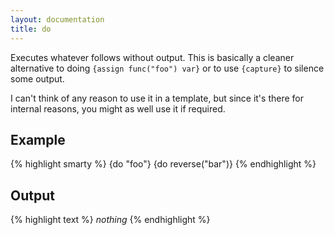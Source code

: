 ```yaml
---
layout: documentation
title: do
---
```


Executes whatever follows without output. This is basically a cleaner alternative to doing `{assign func("foo") var}` or to use `{capture}` to silence some output.

I can't think of any reason to use it in a template, but since it's there for internal reasons, you might as well use it if required.

## Example
{% highlight smarty %}
{do "foo"}
{do reverse("bar")}
{% endhighlight %}

## Output
{% highlight text %}
*nothing*
{% endhighlight %}